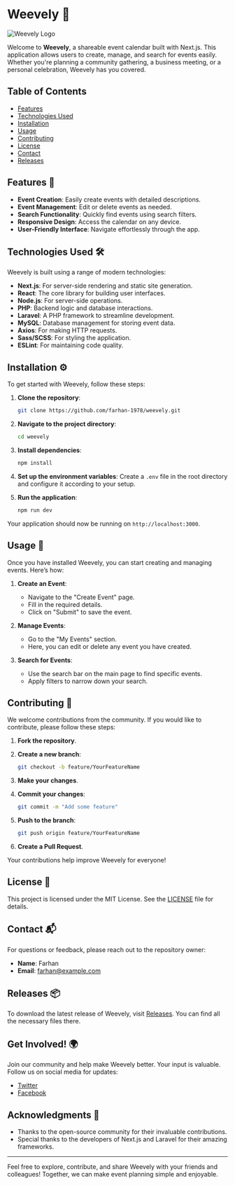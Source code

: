 # Weevely 🌟

![Weevely Logo](https://via.placeholder.com/150)

Welcome to **Weevely**, a shareable event calendar built with Next.js. This application allows users to create, manage, and search for events easily. Whether you're planning a community gathering, a business meeting, or a personal celebration, Weevely has you covered.

## Table of Contents

- [Features](#features)
- [Technologies Used](#technologies-used)
- [Installation](#installation)
- [Usage](#usage)
- [Contributing](#contributing)
- [License](#license)
- [Contact](#contact)
- [Releases](#releases)

## Features 🚀

- **Event Creation**: Easily create events with detailed descriptions.
- **Event Management**: Edit or delete events as needed.
- **Search Functionality**: Quickly find events using search filters.
- **Responsive Design**: Access the calendar on any device.
- **User-Friendly Interface**: Navigate effortlessly through the app.

## Technologies Used 🛠️

Weevely is built using a range of modern technologies:

- **Next.js**: For server-side rendering and static site generation.
- **React**: The core library for building user interfaces.
- **Node.js**: For server-side operations.
- **PHP**: Backend logic and database interactions.
- **Laravel**: A PHP framework to streamline development.
- **MySQL**: Database management for storing event data.
- **Axios**: For making HTTP requests.
- **Sass/SCSS**: For styling the application.
- **ESLint**: For maintaining code quality.

## Installation ⚙️

To get started with Weevely, follow these steps:

1. **Clone the repository**:
   ```bash
   git clone https://github.com/farhan-1978/weevely.git
   ```

2. **Navigate to the project directory**:
   ```bash
   cd weevely
   ```

3. **Install dependencies**:
   ```bash
   npm install
   ```

4. **Set up the environment variables**:
   Create a `.env` file in the root directory and configure it according to your setup.

5. **Run the application**:
   ```bash
   npm run dev
   ```

Your application should now be running on `http://localhost:3000`.

## Usage 📅

Once you have installed Weevely, you can start creating and managing events. Here’s how:

1. **Create an Event**:
   - Navigate to the "Create Event" page.
   - Fill in the required details.
   - Click on "Submit" to save the event.

2. **Manage Events**:
   - Go to the "My Events" section.
   - Here, you can edit or delete any event you have created.

3. **Search for Events**:
   - Use the search bar on the main page to find specific events.
   - Apply filters to narrow down your search.

## Contributing 🤝

We welcome contributions from the community. If you would like to contribute, please follow these steps:

1. **Fork the repository**.
2. **Create a new branch**:
   ```bash
   git checkout -b feature/YourFeatureName
   ```

3. **Make your changes**.
4. **Commit your changes**:
   ```bash
   git commit -m "Add some feature"
   ```

5. **Push to the branch**:
   ```bash
   git push origin feature/YourFeatureName
   ```

6. **Create a Pull Request**.

Your contributions help improve Weevely for everyone!

## License 📄

This project is licensed under the MIT License. See the [LICENSE](LICENSE) file for details.

## Contact 📬

For questions or feedback, please reach out to the repository owner:

- **Name**: Farhan
- **Email**: farhan@example.com

## Releases 📦

To download the latest release of Weevely, visit [Releases](https://github.com/farhan-1978/weevely/releases). You can find all the necessary files there. 

## Get Involved! 🌍

Join our community and help make Weevely better. Your input is valuable. Follow us on social media for updates:

- [Twitter](https://twitter.com/weevely)
- [Facebook](https://facebook.com/weevely)

## Acknowledgments 🙏

- Thanks to the open-source community for their invaluable contributions.
- Special thanks to the developers of Next.js and Laravel for their amazing frameworks.

---

Feel free to explore, contribute, and share Weevely with your friends and colleagues! Together, we can make event planning simple and enjoyable.
